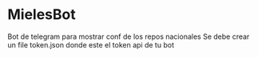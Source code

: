 # MielesBot
Bot de telegram para mostrar conf de los repos nacionales
Se debe crear un file token.json donde este el token api de tu bot
